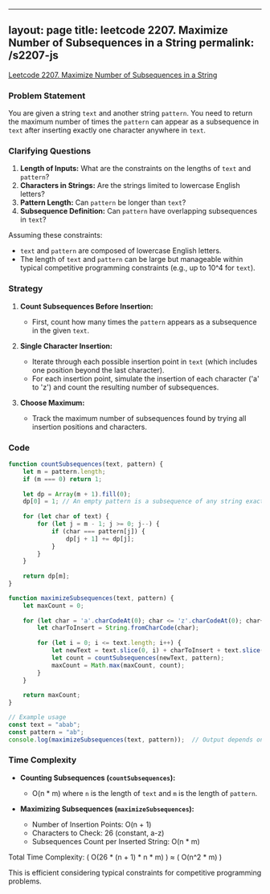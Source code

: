 
---
layout: page
title: leetcode 2207. Maximize Number of Subsequences in a String
permalink: /s2207-js
---
[Leetcode 2207. Maximize Number of Subsequences in a String](https://algoadvance.github.io/algoadvance/l2207)
### Problem Statement

You are given a string `text` and another string `pattern`. You need to return the maximum number of times the `pattern` can appear as a subsequence in `text` after inserting exactly one character anywhere in `text`.

### Clarifying Questions

1. **Length of Inputs:** What are the constraints on the lengths of `text` and `pattern`?
2. **Characters in Strings:** Are the strings limited to lowercase English letters?
3. **Pattern Length:** Can `pattern` be longer than `text`?
4. **Subsequence Definition:** Can `pattern` have overlapping subsequences in `text`?

Assuming these constraints:
- `text` and `pattern` are composed of lowercase English letters.
- The length of `text` and `pattern` can be large but manageable within typical competitive programming constraints (e.g., up to 10^4 for `text`).

### Strategy

1. **Count Subsequences Before Insertion:**
   - First, count how many times the `pattern` appears as a subsequence in the given `text`.

2. **Single Character Insertion:**
   - Iterate through each possible insertion point in `text` (which includes one position beyond the last character).
   - For each insertion point, simulate the insertion of each character ('a' to 'z') and count the resulting number of subsequences.

3. **Choose Maximum:**
   - Track the maximum number of subsequences found by trying all insertion positions and characters.

### Code

```javascript
function countSubsequences(text, pattern) {
    let m = pattern.length;
    if (m === 0) return 1;
    
    let dp = Array(m + 1).fill(0);
    dp[0] = 1; // An empty pattern is a subsequence of any string exactly once.
    
    for (let char of text) {
        for (let j = m - 1; j >= 0; j--) {
            if (char === pattern[j]) {
                dp[j + 1] += dp[j];
            }
        }
    }
    
    return dp[m];
}

function maximizeSubsequences(text, pattern) {
    let maxCount = 0;
    
    for (let char = 'a'.charCodeAt(0); char <= 'z'.charCodeAt(0); char++) {
        let charToInsert = String.fromCharCode(char);
        
        for (let i = 0; i <= text.length; i++) {
            let newText = text.slice(0, i) + charToInsert + text.slice(i);
            let count = countSubsequences(newText, pattern);
            maxCount = Math.max(maxCount, count);
        }
    }
    
    return maxCount;
}

// Example usage
const text = "abab";
const pattern = "ab";
console.log(maximizeSubsequences(text, pattern));  // Output depends on the textual input.
```

### Time Complexity

- **Counting Subsequences (`countSubsequences`):** 
  - O(n * m) where `n` is the length of `text` and `m` is the length of `pattern`.

- **Maximizing Subsequences (`maximizeSubsequences`):**
  - Number of Insertion Points: O(n + 1)
  - Characters to Check: 26 (constant, a-z)
  - Subsequences Count per Inserted String: O(n * m)

Total Time Complexity: \( O(26 * (n + 1) * n * m) \) ≈ \( O(n^2 * m) \)

This is efficient considering typical constraints for competitive programming problems.